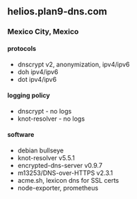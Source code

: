 ## helios.plan9-dns.com
### Mexico City, Mexico

#### protocols
- dnscrypt v2, anonymization, ipv4/ipv6
- doh ipv4/ipv6
- dot ipv4/ipv6

#### logging policy
- dnscrypt - no logs
- knot-resolver - no logs

#### software
- debian bullseye
- knot-resolver v5.5.1
- encrypted-dns-server v0.9.7
- m13253/DNS-over-HTTPS v2.3.1
- acme.sh, lexicon dns for SSL certs
- node-exporter, prometheus
